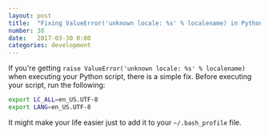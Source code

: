 ```yaml
---
layout: post
title:  "Fixing ValueError('unknown locale: %s' % localename) in Python"
number: 38
date:   2017-03-30 0:00
categories: development
---
```

If you're getting `raise ValueError('unknown locale: %s' % localename)` when executing your Python script, there is a simple fix. Before executing your script, run the following:

```bash
export LC_ALL=en_US.UTF-8
export LANG=en_US.UTF-8
```

It might make your life easier just to add it to your `~/.bash_profile` file.